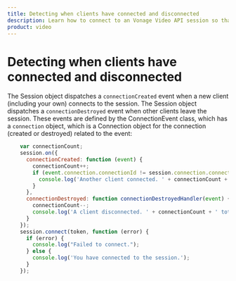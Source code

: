 ```yaml
--- 
title: Detecting when clients have connected and disconnected 
description: Learn how to connect to an Vonage Video API session so that participants can use audio, video, and messaging functionality in your web application.
product: video 
---
```


# Detecting when clients have connected and disconnected

The Session object dispatches a `connectionCreated` event when a new client (including your own) connects to the session. The Session object dispatches a `connectionDestroyed` event when other clients leave the session. These events are defined by the ConnectionEvent class, which has a `connection` object, which is a Connection object for the connection (created or destroyed) related to the event:

```js
    var connectionCount;
    session.on({
      connectionCreated: function (event) {
        connectionCount++;
        if (event.connection.connectionId != session.connection.connectionId) {
          console.log('Another client connected. ' + connectionCount + ' total.');
        }
      },
      connectionDestroyed: function connectionDestroyedHandler(event) {
        connectionCount--;
        console.log('A client disconnected. ' + connectionCount + ' total.');
      }
    });
    session.connect(token, function (error) {
      if (error) {
        console.log("Failed to connect.");
      } else {
        console.log('You have connected to the session.');
      }
    });
```
